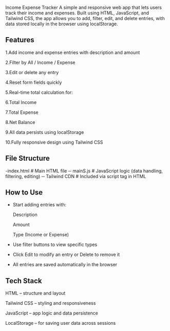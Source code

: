 Income Expense Tracker
A simple and responsive web app that lets users track their income and expenses. Built using HTML, JavaScript, and Tailwind CSS, the app allows you to add, filter, edit, and delete entries, with data stored locally in the browser using localStorage.

Features
---------
1.Add income and expense entries with description and amount

2.Filter by All / Income / Expense

3.Edit or delete any entry

4.Reset form fields quickly

5.Real-time total calculation for:

6.Total Income

7.Total Expense

8.Net Balance

9.All data persists using localStorage

10.Fully responsive design using Tailwind CSS

File Structure
-----------------

-index.html      # Main HTML file
─ mainS.js        # JavaScript logic (data handling, filtering, editing)
─ Tailwind CDN    # Included via script tag in HTML

How to Use
------------

* Start adding entries with:

  Description

  Amount

  Type (Income or Expense)

* Use filter buttons to view specific types

* Click Edit to modify an entry or Delete to remove it

* All entries are saved automatically in the browser

Tech Stack
-----------
HTML – structure and layout

Tailwind CSS – styling and responsiveness

JavaScript – app logic and data persistence

LocalStorage – for saving user data across sessions

